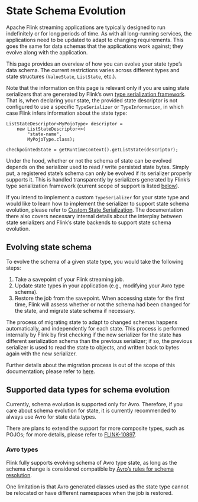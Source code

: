 

# State Schema Evolution

Apache Flink streaming applications are typically designed to run indefinitely or for long periods of time. As with all long-running services, the applications need to be updated to adapt to changing requirements. This goes the same for data schemas that the applications work against; they evolve along with the application.

This page provides an overview of how you can evolve your state type’s data schema. The current restrictions varies across different types and state structures (`ValueState`, `ListState`, etc.).

Note that the information on this page is relevant only if you are using state serializers that are generated by Flink’s own [type serialization framework](//ci.apache.org/projects/flink/flink-docs-release-1.7/dev/types_serialization.html). That is, when declaring your state, the provided state descriptor is not configured to use a specific `TypeSerializer` or `TypeInformation`, in which case Flink infers information about the state type:



```
ListStateDescriptor<MyPojoType> descriptor =
    new ListStateDescriptor<>(
        "state-name",
        MyPojoType.class);

checkpointedState = getRuntimeContext().getListState(descriptor);
```



Under the hood, whether or not the schema of state can be evolved depends on the serializer used to read / write persisted state bytes. Simply put, a registered state’s schema can only be evolved if its serializer properly supports it. This is handled transparently by serializers generated by Flink’s type serialization framework (current scope of support is listed [below](//ci.apache.org/projects/flink/flink-docs-release-1.7/dev/stream/state/schema_evolution.html#supported-data-types-for-schema-evolution)).

If you intend to implement a custom `TypeSerializer` for your state type and would like to learn how to implement the serializer to support state schema evolution, please refer to [Custom State Serialization](//ci.apache.org/projects/flink/flink-docs-release-1.7/dev/stream/state/custom_serialization.html). The documentation there also covers necessary internal details about the interplay between state serializers and Flink’s state backends to support state schema evolution.

## Evolving state schema

To evolve the schema of a given state type, you would take the following steps:

1.  Take a savepoint of your Flink streaming job.
2.  Update state types in your application (e.g., modifying your Avro type schema).
3.  Restore the job from the savepoint. When accessing state for the first time, Flink will assess whether or not the schema had been changed for the state, and migrate state schema if necessary.

The process of migrating state to adapt to changed schemas happens automatically, and independently for each state. This process is performed internally by Flink by first checking if the new serializer for the state has different serialization schema than the previous serializer; if so, the previous serializer is used to read the state to objects, and written back to bytes again with the new serializer.

Further details about the migration process is out of the scope of this documentation; please refer to [here](//ci.apache.org/projects/flink/flink-docs-release-1.7/dev/stream/state/custom_serialization.html).

## Supported data types for schema evolution

Currently, schema evolution is supported only for Avro. Therefore, if you care about schema evolution for state, it is currently recommended to always use Avro for state data types.

There are plans to extend the support for more composite types, such as POJOs; for more details, please refer to [FLINK-10897](https://issues.apache.org/jira/browse/FLINK-10897).

### Avro types

Flink fully supports evolving schema of Avro type state, as long as the schema change is considered compatible by [Avro’s rules for schema resolution](http://avro.apache.org/docs/current/spec.html#Schema+Resolution).

One limitation is that Avro generated classes used as the state type cannot be relocated or have different namespaces when the job is restored.

